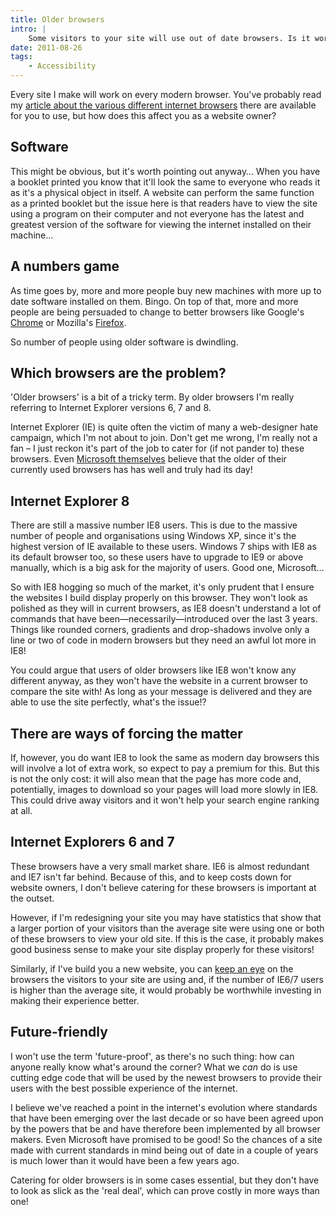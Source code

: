 ```yaml
---
title: Older browsers
intro: |
    Some visitors to your site will use out of date browsers. Is it worth catering for these visitors? Here's how to make an informed decision.
date: 2011-08-26
tags:
    - Accessibility
---
```


Every site I make will work on every modern browser. You've probably read my [article about the various different internet browsers](/resources/whats-in-a-browser) there are available for you to use, but how does this affect you as a website owner?


## Software

This might be obvious, but it's worth pointing out anyway… When you have a booklet printed you know that it'll look the same to everyone who reads it as it's a physical object in itself. A website can perform the same function as a printed booklet but the issue here is that readers have to view the site using a program on their computer and not everyone has the latest and greatest version of the software for viewing the internet installed on their machine…


## A numbers game

As time goes by, more and more people buy new machines with more up to date software installed on them. Bingo. On top of that, more and more people are being persuaded to change to better browsers like Google's [Chrome](http://www.google.com/chrome/intl/en-GB/landing_tv.html) or Mozilla's [Firefox](http://europe.mozilla.org/en/).

So number of people using older software is dwindling.


## Which browsers are the problem?

'Older browsers' is a bit of a tricky term. By older browsers I'm really referring to Internet Explorer versions 6, 7 and 8.

Internet Explorer (IE) is quite often the victim of many a web-designer hate campaign, which I'm not about to join. Don't get me wrong, I'm really not a fan – I just reckon it's part of the job to cater for (if not pander to) these browsers. Even [Microsoft themselves](http://www.ie6countdown.com/) believe that the older of their currently used browsers has has well and truly had its day!


## Internet Explorer 8

There are still a massive number IE8 users. This is due to the massive number of people and organisations using Windows XP, since it's the highest version of IE available to these users. Windows 7 ships with IE8 as its default browser too, so these users have to upgrade to IE9 or above manually, which is a big ask for the majority of users. Good one, Microsoft…

So with IE8 hogging so much of the market, it's only prudent that I ensure the websites I build display properly on this browser. They won't look as polished as they will in current browsers, as IE8 doesn't understand a lot of commands that have been—necessarily—introduced over the last 3 years. Things like rounded corners, gradients and drop-shadows involve only a line or two of code in modern browsers but they need an awful lot more in IE8!

You could argue that users of older browsers like IE8 won't know any different anyway, as they won't have the website in a current browser to compare the site with! As long as your message is delivered and they are able to use the site perfectly, what's the issue!?


## There are ways of forcing the matter

If, however, you do want IE8 to look the same as modern day browsers this will involve a lot of extra work, so expect to pay a premium for this. But this is not the only cost: it will also mean that the page has more code and, potentially, images to download so your pages will load more slowly in IE8. This could drive away visitors and it won't help your search engine ranking at all.


## Internet Explorers 6 and 7

These browsers have a very small market share. IE6 is almost redundant and IE7 isn't far behind. Because of this, and to keep costs down for website owners, I don't believe catering for these browsers is important at the outset.

However, if I'm redesigning your site you may have statistics that show that a larger portion of your visitors than the average site were using one or both of these browsers to view your old site. If this is the case, it probably makes good business sense to make your site display properly for these visitors!

Similarly, if I've build you a new website, you can [keep an eye](/resources/google-analytics) on the browsers the visitors to your site are using and, if the number of IE6/7 users is higher than the average site, it would probably be worthwhile investing in making their experience better.


## Future-friendly

I won't use the term 'future-proof', as there's no such thing: how can anyone really know what's around the corner? What we _can_ do is use cutting edge code that will be used by the newest browsers to provide their users with the best possible experience of the internet.

I believe we've reached a point in the internet's evolution where standards that have been emerging over the last decade or so have been agreed upon by the powers that be and have therefore been implemented by all browser makers. Even Microsoft have promised to be good! So the chances of a site made with current standards in mind being out of date in a couple of years is much lower than it would have been a few years ago.

Catering for older browsers is in some cases essential, but they don't have to look as slick as the 'real deal', which can prove costly in more ways than one!
